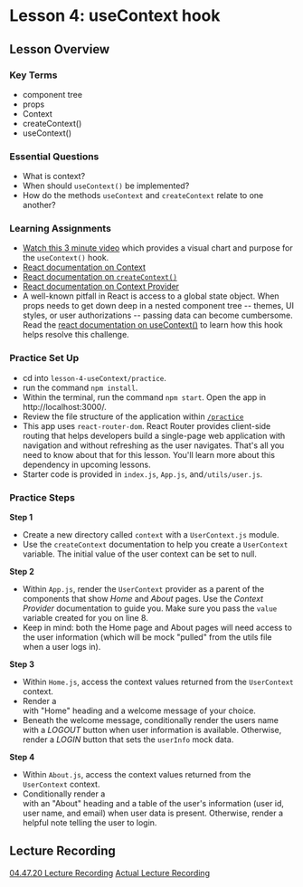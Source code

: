 # Lesson 4: useContext hook

## Lesson Overview

### Key Terms

- component tree
- props
- Context
- createContext()
- useContext()

### Essential Questions

- What is context?
- When should `useContext()` be implemented?
- How do the methods `useContext` and `createContext` relate to one another?

### Learning Assignments

- [Watch this 3 minute video](https://www.youtube.com/watch?v=CI7EYWmRDJE) which provides a visual chart and purpose for the `useContext()` hook.
- [React documentation on Context](https://reactjs.org/docs/components-and-props.html#function-and-class-components)
- [React documentation on `createContext()`](https://reactjs.org/docs/context.html#reactcreatecontext)
- [React documentation on Context Provider](https://reactjs.org/docs/context.html#contextprovider)
- A well-known pitfall in React is access to a global state object. When props needs to get down deep in a nested component tree -- themes, UI styles, or user authorizations -- passing data can become cumbersome. Read the [react documentation on useContext()](https://reactjs.org/docs/hooks-reference.html#usecontext) to learn how this hook helps resolve this challenge.

### Practice Set Up

- cd into `lesson-4-useContext/practice`.
- run the command `npm install`.
- Within the terminal, run the command `npm start`. Open the app in http://localhost:3000/.
- Review the file structure of the application within [`/practice`](practice)
- This app uses `react-router-dom`. React Router provides client-side routing that helps developers build a single-page web application with navigation and without refreshing as the user navigates. That's all you need to know about that for this lesson. You'll learn more about this dependency in upcoming lessons.
- Starter code is provided in `index.js`, `App.js`, and`/utils/user.js`.

### Practice Steps

**Step 1**

- Create a new directory called `context` with a `UserContext.js` module.
- Use the `createContext` documentation to help you create a `UserContext` variable. The initial value of the user context can be set to null.

**Step 2**

- Within `App.js`, render the `UserContext` provider as a parent of the <Route/> components that show _Home_ and _About_ pages. Use the _Context Provider_ documentation to guide you. Make sure you pass the `value` variable created for you on line 8.
- Keep in mind: both the Home page and About pages will need access to the user information (which will be mock "pulled" from the utils file when a user logs in).

**Step 3**

- Within `Home.js`, access the context values returned from the `UserContext` context.
- Render a <div/> with "Home" heading and a welcome message of your choice.
- Beneath the welcome message, conditionally render the users name with a _LOGOUT_ button when user information is available. Otherwise, render a _LOGIN_ button that sets the `userInfo` mock data.

**Step 4**

- Within `About.js`, access the context values returned from the `UserContext` context.
- Conditionally render a <div/> with an "About" heading and a table of the user's information (user id, user name, and email) when user data is present. Otherwise, render a helpful note telling the user to login.

## Lecture Recording

[04.47.20 Lecture Recording](https://us02web.zoom.us/rec/share/-MplIoHv9VtLc5Hp5lP_Za05OaHkeaa80ykf-fFbn81LUhCRRIei831aDe_2NeQ)
[Actual Lecture Recording](https://us02web.zoom.us/rec/share/XxzcDsQNdT9ZThNQn1RQjJSdstlC18gv11TS0RlPAm_au-EcWpcZVKyEKUlN6l5x.9LBMICDilS3fQUR4)

